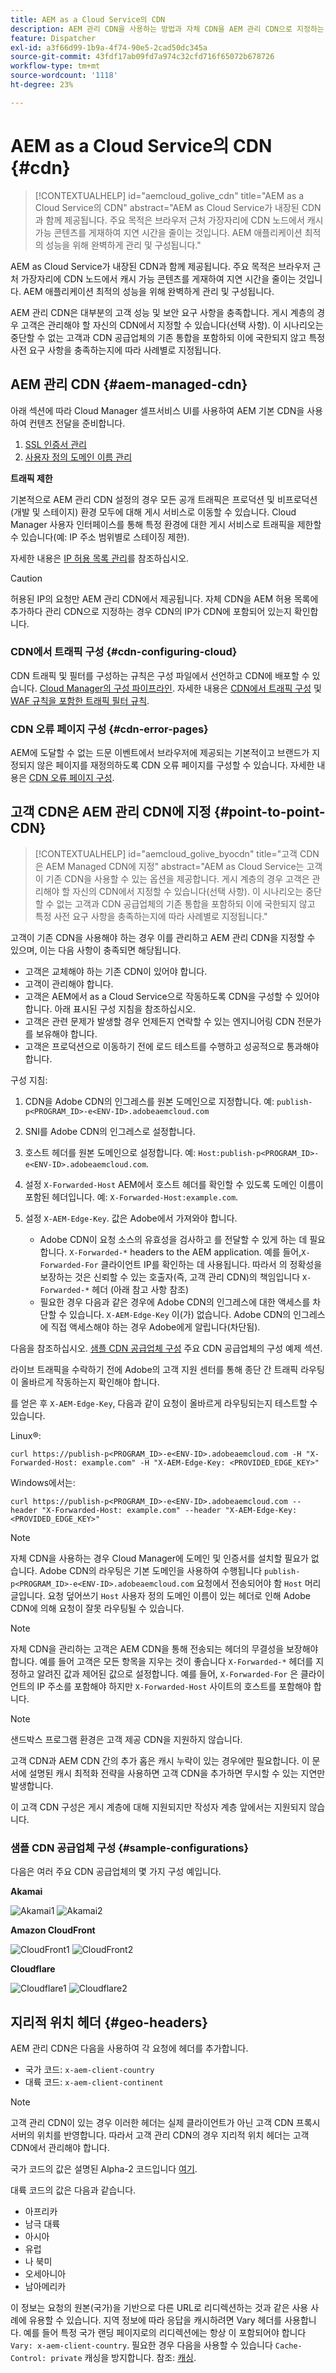 ```yaml
---
title: AEM as a Cloud Service의 CDN
description: AEM 관리 CDN을 사용하는 방법과 자체 CDN을 AEM 관리 CDN으로 지정하는 방법을 알아봅니다.
feature: Dispatcher
exl-id: a3f66d99-1b9a-4f74-90e5-2cad50dc345a
source-git-commit: 43fdf17ab09fd7a974c32cfd716f65072b678726
workflow-type: tm+mt
source-wordcount: '1118'
ht-degree: 23%

---
```


# AEM as a Cloud Service의 CDN {#cdn}

>[!CONTEXTUALHELP]
>id="aemcloud_golive_cdn"
>title="AEM as a Cloud Service의 CDN"
>abstract="AEM as Cloud Service가 내장된 CDN과 함께 제공됩니다. 주요 목적은 브라우저 근처 가장자리에 CDN 노드에서 캐시 가능 콘텐츠를 게재하여 지연 시간을 줄이는 것입니다. AEM 애플리케이션 최적의 성능을 위해 완벽하게 관리 및 구성됩니다."

AEM as Cloud Service가 내장된 CDN과 함께 제공됩니다. 주요 목적은 브라우저 근처 가장자리에 CDN 노드에서 캐시 가능 콘텐츠를 게재하여 지연 시간을 줄이는 것입니다. AEM 애플리케이션 최적의 성능을 위해 완벽하게 관리 및 구성됩니다.

AEM 관리 CDN은 대부분의 고객 성능 및 보안 요구 사항을 충족합니다. 게시 계층의 경우 고객은 관리해야 할 자신의 CDN에서 지정할 수 있습니다(선택 사항). 이 시나리오는 중단할 수 없는 고객과 CDN 공급업체의 기존 통합을 포함하되 이에 국한되지 않고 특정 사전 요구 사항을 충족하는지에 따라 사례별로 지정됩니다.

<!-- ERROR: NEITHER URL IS FOUND (HTTP ERROR 404) Also, see the following videos [Cloud 5 AEM CDN Part 1](https://experienceleague.adobe.com/docs/experience-manager-learn/cloud-service/cloud-5/cloud5-aem-cdn-part1.html) and [Cloud 5 AEM CDN Part 2](https://experienceleague.adobe.com/docs/experience-manager-learn/cloud-service/cloud-5/cloud5-aem-cdn-part2.html) for additional information about CDN in AEM as a Cloud Service. -->

## AEM 관리 CDN  {#aem-managed-cdn}

아래 섹션에 따라 Cloud Manager 셀프서비스 UI를 사용하여 AEM 기본 CDN을 사용하여 컨텐츠 전달을 준비합니다.

1. [SSL 인증서 관리](/help/implementing/cloud-manager/managing-ssl-certifications/introduction.md)
1. [사용자 정의 도메인 이름 관리](/help/implementing/cloud-manager/custom-domain-names/introduction.md)

**트래픽 제한**

기본적으로 AEM 관리 CDN 설정의 경우 모든 공개 트래픽은 프로덕션 및 비프로덕션(개발 및 스테이지) 환경 모두에 대해 게시 서비스로 이동할 수 있습니다. Cloud Manager 사용자 인터페이스를 통해 특정 환경에 대한 게시 서비스로 트래픽을 제한할 수 있습니다(예: IP 주소 범위별로 스테이징 제한).

자세한 내용은 [IP 허용 목록 관리](/help/implementing/cloud-manager/ip-allow-lists/introduction.md)를 참조하십시오.

>[!CAUTION]
>
>허용된 IP의 요청만 AEM 관리 CDN에서 제공됩니다. 자체 CDN을 AEM 허용 목록에 추가하다 관리 CDN으로 지정하는 경우 CDN의 IP가 CDN에 포함되어 있는지 확인합니다.

### CDN에서 트래픽 구성 {#cdn-configuring-cloud}

CDN 트래픽 및 필터를 구성하는 규칙은 구성 파일에서 선언하고 CDN에 배포할 수 있습니다. [Cloud Manager의 구성 파이프라인](/help/implementing/cloud-manager/configuring-pipelines/introduction-ci-cd-pipelines.md#config-deployment-pipeline). 자세한 내용은 [CDN에서 트래픽 구성](/help/implementing/dispatcher/cdn-configuring-traffic.md) 및 [WAF 규칙을 포함한 트래픽 필터 규칙](/help/security/traffic-filter-rules-including-waf.md).

### CDN 오류 페이지 구성 {#cdn-error-pages}

AEM에 도달할 수 없는 드문 이벤트에서 브라우저에 제공되는 기본적이고 브랜드가 지정되지 않은 페이지를 재정의하도록 CDN 오류 페이지를 구성할 수 있습니다. 자세한 내용은 [CDN 오류 페이지 구성](/help/implementing/dispatcher/cdn-error-pages.md).

## 고객 CDN은 AEM 관리 CDN에 지정 {#point-to-point-CDN}

>[!CONTEXTUALHELP]
>id="aemcloud_golive_byocdn"
>title="고객 CDN은 AEM Managed CDN에 지정"
>abstract="AEM as Cloud Service는 고객이 기존 CDN을 사용할 수 있는 옵션을 제공합니다. 게시 계층의 경우 고객은 관리해야 할 자신의 CDN에서 지정할 수 있습니다(선택 사항). 이 시나리오는 중단할 수 없는 고객과 CDN 공급업체의 기존 통합을 포함하되 이에 국한되지 않고 특정 사전 요구 사항을 충족하는지에 따라 사례별로 지정됩니다."

고객이 기존 CDN을 사용해야 하는 경우 이를 관리하고 AEM 관리 CDN을 지정할 수 있으며, 이는 다음 사항이 충족되면 해당됩니다.

* 고객은 교체해야 하는 기존 CDN이 있어야 합니다.
* 고객이 관리해야 합니다.
* 고객은 AEM에서 as a Cloud Service으로 작동하도록 CDN을 구성할 수 있어야 합니다. 아래 표시된 구성 지침을 참조하십시오.
* 고객은 관련 문제가 발생할 경우 언제든지 연락할 수 있는 엔지니어링 CDN 전문가를 보유해야 합니다.
* 고객은 프로덕션으로 이동하기 전에 로드 테스트를 수행하고 성공적으로 통과해야 합니다.

구성 지침:

1. CDN을 Adobe CDN의 인그레스를 원본 도메인으로 지정합니다. 예: `publish-p<PROGRAM_ID>-e<ENV-ID>.adobeaemcloud.com`
1. SNI를 Adobe CDN의 인그레스로 설정합니다.
1. 호스트 헤더를 원본 도메인으로 설정합니다. 예: `Host:publish-p<PROGRAM_ID>-e<ENV-ID>.adobeaemcloud.com`.
1. 설정 `X-Forwarded-Host` AEM에서 호스트 헤더를 확인할 수 있도록 도메인 이름이 포함된 헤더입니다. 예: `X-Forwarded-Host:example.com`.
1. 설정 `X-AEM-Edge-Key`. 값은 Adobe에서 가져와야 합니다.

   * Adobe CDN이 요청 소스의 유효성을 검사하고 를 전달할 수 있게 하는 데 필요합니다. `X-Forwarded-*` headers to the AEM application. 예를 들어,`X-Forwarded-For` 클라이언트 IP를 확인하는 데 사용됩니다. 따라서 의 정확성을 보장하는 것은 신뢰할 수 있는 호출자(즉, 고객 관리 CDN)의 책임입니다 `X-Forwarded-*` 헤더 (아래 참고 사항 참조)
   * 필요한 경우 다음과 같은 경우에 Adobe CDN의 인그레스에 대한 액세스를 차단할 수 있습니다. `X-AEM-Edge-Key` 이(가) 없습니다. Adobe CDN의 인그레스에 직접 액세스해야 하는 경우 Adobe에게 알립니다(차단됨).

다음을 참조하십시오. [샘플 CDN 공급업체 구성](#sample-configurations) 주요 CDN 공급업체의 구성 예제 섹션.

라이브 트래픽을 수락하기 전에 Adobe의 고객 지원 센터를 통해 종단 간 트래픽 라우팅이 올바르게 작동하는지 확인해야 합니다.

를 얻은 후 `X-AEM-Edge-Key`, 다음과 같이 요청이 올바르게 라우팅되는지 테스트할 수 있습니다.

Linux®:

```
curl https://publish-p<PROGRAM_ID>-e<ENV-ID>.adobeaemcloud.com -H "X-Forwarded-Host: example.com" -H "X-AEM-Edge-Key: <PROVIDED_EDGE_KEY>"
```

Windows에서는:

```
curl https://publish-p<PROGRAM_ID>-e<ENV-ID>.adobeaemcloud.com --header "X-Forwarded-Host: example.com" --header "X-AEM-Edge-Key: <PROVIDED_EDGE_KEY>"
```

>[!NOTE]
>
>자체 CDN을 사용하는 경우 Cloud Manager에 도메인 및 인증서를 설치할 필요가 없습니다. Adobe CDN의 라우팅은 기본 도메인을 사용하여 수행됩니다 `publish-p<PROGRAM_ID>-e<ENV-ID>.adobeaemcloud.com` 요청에서 전송되어야 함 `Host` 머리글입니다. 요청 덮어쓰기 `Host` 사용자 정의 도메인 이름이 있는 헤더로 인해 Adobe CDN에 의해 요청이 잘못 라우팅될 수 있습니다.


>[!NOTE]
>
>자체 CDN을 관리하는 고객은 AEM CDN을 통해 전송되는 헤더의 무결성을 보장해야 합니다. 예를 들어 고객은 모든 항목을 지우는 것이 좋습니다 `X-Forwarded-*` 헤더를 지정하고 알려진 값과 제어된 값으로 설정합니다. 예를 들어, `X-Forwarded-For` 은 클라이언트의 IP 주소를 포함해야 하지만 `X-Forwarded-Host` 사이트의 호스트를 포함해야 합니다.

>[!NOTE]
>
>샌드박스 프로그램 환경은 고객 제공 CDN을 지원하지 않습니다.

고객 CDN과 AEM CDN 간의 추가 홉은 캐시 누락이 있는 경우에만 필요합니다. 이 문서에 설명된 캐시 최적화 전략을 사용하면 고객 CDN을 추가하면 무시할 수 있는 지연만 발생합니다.

이 고객 CDN 구성은 게시 계층에 대해 지원되지만 작성자 계층 앞에서는 지원되지 않습니다.

### 샘플 CDN 공급업체 구성 {#sample-configurations}

다음은 여러 주요 CDN 공급업체의 몇 가지 구성 예입니다.

**Akamai**

![Akamai1](assets/akamai1.png "Akamai")
![Akamai2](assets/akamai2.png "Akamai")

**Amazon CloudFront**

![CloudFront1](assets/cloudfront1.png "Amazon CloudFront")
![CloudFront2](assets/cloudfront2.png "Amazon CloudFront")

**Cloudflare**

![Cloudflare1](assets/cloudflare1.png "Cloudflare")
![Cloudflare2](assets/cloudflare2.png "Cloudflare")

## 지리적 위치 헤더 {#geo-headers}

AEM 관리 CDN은 다음을 사용하여 각 요청에 헤더를 추가합니다.

* 국가 코드: `x-aem-client-country`
* 대륙 코드: `x-aem-client-continent`

>[!NOTE]
>
>고객 관리 CDN이 있는 경우 이러한 헤더는 실제 클라이언트가 아닌 고객 CDN 프록시 서버의 위치를 반영합니다. 따라서 고객 관리 CDN의 경우 지리적 위치 헤더는 고객 CDN에서 관리해야 합니다.

국가 코드의 값은 설명된 Alpha-2 코드입니다 [여기](https://en.wikipedia.org/wiki/kr/ISO_3166-1).

대륙 코드의 값은 다음과 같습니다.

* 아프리카
* 남극 대륙
* 아시아
* 유럽
* 나 북미
* 오세아니아
* 남아메리카

이 정보는 요청의 원본(국가)을 기반으로 다른 URL로 리디렉션하는 것과 같은 사용 사례에 유용할 수 있습니다. 지역 정보에 따라 응답을 캐시하려면 Vary 헤더를 사용합니다. 예를 들어 특정 국가 랜딩 페이지로의 리디렉션에는 항상 이 포함되어야 합니다 `Vary: x-aem-client-country`. 필요한 경우 다음을 사용할 수 있습니다 `Cache-Control: private` 캐싱을 방지합니다. 참조: [캐싱](/help/implementing/dispatcher/caching.md#html-text).
